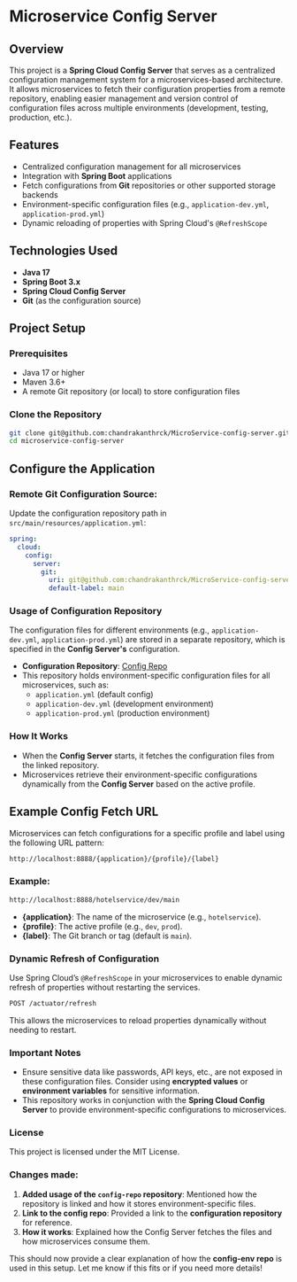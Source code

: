 # Microservice Config Server

## Overview
This project is a **Spring Cloud Config Server** that serves as a centralized configuration management system for a microservices-based architecture. It allows microservices to fetch their configuration properties from a remote repository, enabling easier management and version control of configuration files across multiple environments (development, testing, production, etc.).

## Features
- Centralized configuration management for all microservices
- Integration with **Spring Boot** applications
- Fetch configurations from **Git** repositories or other supported storage backends
- Environment-specific configuration files (e.g., `application-dev.yml`, `application-prod.yml`)
- Dynamic reloading of properties with Spring Cloud's `@RefreshScope`

## Technologies Used
- **Java 17**
- **Spring Boot 3.x**
- **Spring Cloud Config Server**
- **Git** (as the configuration source)

## Project Setup

### Prerequisites
- Java 17 or higher
- Maven 3.6+
- A remote Git repository (or local) to store configuration files

### Clone the Repository
```bash
git clone git@github.com:chandrakanthrck/MicroService-config-server.git
cd microservice-config-server
```
## Configure the Application

### Remote Git Configuration Source:
Update the configuration repository path in `src/main/resources/application.yml`:

```yaml
spring:
  cloud:
    config:
      server:
        git:
          uri: git@github.com:chandrakanthrck/MicroService-config-server.git
          default-label: main
```
### Usage of Configuration Repository
The configuration files for different environments (e.g., `application-dev.yml`, `application-prod.yml`) are stored in a separate repository, which is specified in the **Config Server's** configuration.

- **Configuration Repository**: [Config Repo](https://github.com/chandrakanthrck/env-config)
- This repository holds environment-specific configuration files for all microservices, such as:
  - `application.yml` (default config)
  - `application-dev.yml` (development environment)
  - `application-prod.yml` (production environment)

### How It Works
- When the **Config Server** starts, it fetches the configuration files from the linked repository.
- Microservices retrieve their environment-specific configurations dynamically from the **Config Server** based on the active profile.

## Example Config Fetch URL

Microservices can fetch configurations for a specific profile and label using the following URL pattern:

```bash
http://localhost:8888/{application}/{profile}/{label}
```

### Example:

```bash
http://localhost:8888/hotelservice/dev/main
```
- **{application}**: The name of the microservice (e.g., `hotelservice`).
- **{profile}**: The active profile (e.g., `dev`, `prod`).
- **{label}**: The Git branch or tag (default is `main`).

### Dynamic Refresh of Configuration
Use Spring Cloud’s `@RefreshScope` in your microservices to enable dynamic refresh of properties without restarting the services.
```bash
POST /actuator/refresh
```
This allows the microservices to reload properties dynamically without needing to restart.

### Important Notes
- Ensure sensitive data like passwords, API keys, etc., are not exposed in these configuration files. Consider using **encrypted values** or **environment variables** for sensitive information.
- This repository works in conjunction with the **Spring Cloud Config Server** to provide environment-specific configurations to microservices.

### License
This project is licensed under the MIT License.

### Changes made:
1. **Added usage of the `config-repo` repository**: Mentioned how the repository is linked and how it stores environment-specific files.
2. **Link to the config repo**: Provided a link to the **configuration repository** for reference.
3. **How it works**: Explained how the Config Server fetches the files and how microservices consume them.

This should now provide a clear explanation of how the **config-env repo** is used in this setup. Let me know if this fits or if you need more details!
